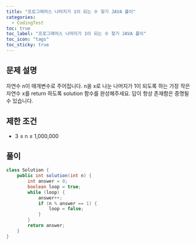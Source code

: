```yaml
---
title: "프로그래머스 나머지가 1이 되는 수 찾기 JAVA 풀이"
categories:
  - CodingTest
toc: true
toc_label: "프로그래머스 나머지가 1이 되는 수 찾기 JAVA 풀이"
toc_icon: "tags"
toc_sticky: true
---
```

## 문제 설명
자연수 n이 매개변수로 주어집니다. n을 x로 나눈 나머지가 1이 되도록 하는 가장 작은 자연수 x를 return 하도록 solution 함수를 완성해주세요. 답이 항상 존재함은 증명될 수 있습니다.

## 제한 조건
- 3 ≤ n ≤ 1,000,000

## 풀이
```java
class Solution {
    public int solution(int n) {
        int answer = 0;
        boolean loop = true;
        while (loop) {
            answer++;
            if (n % answer == 1) {
                loop = false;
            }
        }
        return answer;
    }
}
```
